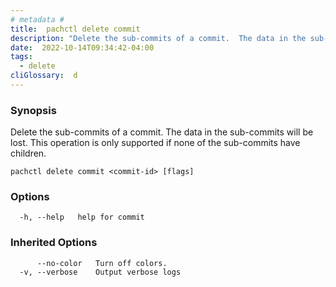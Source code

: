 ```yaml
---
# metadata # 
title:  pachctl delete commit
description: "Delete the sub-commits of a commit.  The data in the sub-commits will be lost.\nThis operation is only supported if none of the sub-commits have children."
date:  2022-10-14T09:34:42-04:00
tags:
  - delete
cliGlossary:  d
---
```


### Synopsis

Delete the sub-commits of a commit.  The data in the sub-commits will be lost.
This operation is only supported if none of the sub-commits have children.

```
pachctl delete commit <commit-id> [flags]
```

### Options

```
  -h, --help   help for commit
```

### Inherited Options

```
      --no-color   Turn off colors.
  -v, --verbose    Output verbose logs
```

